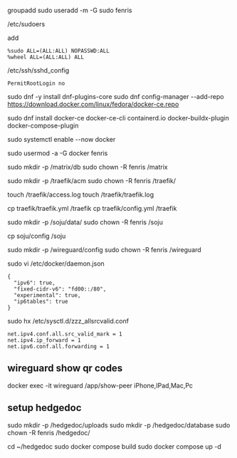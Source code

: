 groupadd sudo
useradd -m -G sudo fenris

/etc/sudoers

add
```
%sudo ALL=(ALL:ALL) NOPASSWD:ALL
%wheel ALL=(ALL:ALL) ALL
```

/etc/ssh/sshd_config

```
PermitRootLogin no
```

sudo dnf -y install dnf-plugins-core
sudo dnf config-manager --add-repo https://download.docker.com/linux/fedora/docker-ce.repo

sudo dnf install docker-ce docker-ce-cli containerd.io docker-buildx-plugin docker-compose-plugin

sudo systemctl enable --now docker

sudo usermod -a -G docker fenris

sudo mkdir -p /matrix/db
sudo chown -R fenris /matrix

sudo mkdir -p /traefik/acm
sudo chown -R fenris /traefik/

touch /traefik/access.log
touch /traefik/traefik.log

cp traefik/traefik.yml /traefik
cp traefik/config.yml /traefik

sudo mkdir -p /soju/data/
sudo chown -R fenris /soju

cp soju/config /soju

sudo mkdir -p /wireguard/config
sudo chown -R fenris /wireguard

sudo vi /etc/docker/daemon.json
```
{
  "ipv6": true,
  "fixed-cidr-v6": "fd00::/80",
  "experimental": true,
  "ip6tables": true
}
```

sudo hx /etc/sysctl.d/zzz_allsrcvalid.conf
```
net.ipv4.conf.all.src_valid_mark = 1
net.ipv4.ip_forward = 1
net.ipv6.conf.all.forwarding = 1
```

## wireguard show qr codes

docker exec -it wireguard /app/show-peer iPhone,IPad,Mac,Pc

## setup hedgedoc

sudo mkdir -p /hedgedoc/uploads
sudo mkdir -p /hedgedoc/database
sudo chown -R fenris /hedgedoc/

cd ~/hedgedoc
sudo docker compose build
sudo docker compose up -d

